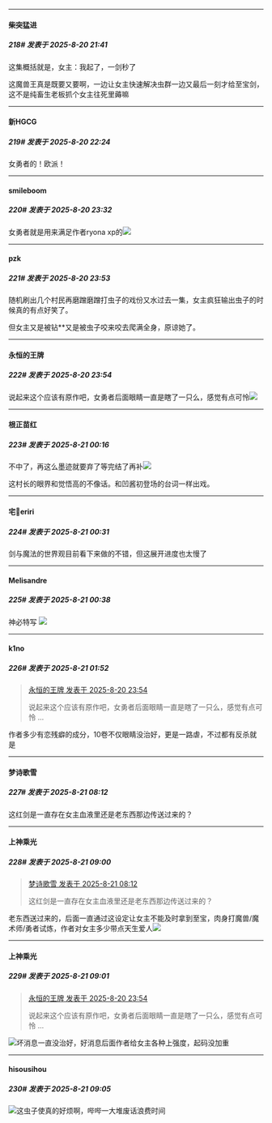 ﻿
*****

####  柴突猛进  
##### 218#       发表于 2025-8-20 21:41

这集概括就是，女主：我起了，一剑秒了

这魔兽王真是既要又要啊，一边让女主快速解决虫群一边又最后一刻才给至宝剑，这不是纯畜生老板抓个女主往死里薅嘛


*****

####  新HGCG  
##### 219#       发表于 2025-8-20 22:24

女勇者的！欧派！


*****

####  smileboom  
##### 220#       发表于 2025-8-20 23:32

女勇者就是用来满足作者ryona xp的<img src="https://static.stage1st.com/image/smiley/face2017/067.png" referrerpolicy="no-referrer">


*****

####  pzk  
##### 221#       发表于 2025-8-20 23:53

随机刷出几个村民再磨蹭磨蹭打虫子的戏份又水过去一集，女主疯狂输出虫子的时候真的有点好笑了。

但女主又是被钻**又是被虫子咬来咬去爬满全身，原谅她了。

*****

####  永恒的王牌  
##### 222#       发表于 2025-8-20 23:54

说起来这个应该有原作吧，女勇者后面眼睛一直是瞎了一只么，感觉有点可怜<img src="https://static.stage1st.com/image/smiley/face2017/068.png" referrerpolicy="no-referrer">


*****

####  根正苗红  
##### 223#       发表于 2025-8-21 00:16

不中了，再这么墨迹就要弃了等完结了再补<img src="https://static.stage1st.com/image/smiley/face2017/067.png" referrerpolicy="no-referrer">

这村长的眼界和觉悟高的不像话。和凹酱初登场的台词一样出戏。


*****

####  宅🍐eriri  
##### 224#       发表于 2025-8-21 00:31

剑与魔法的世界观目前看下来做的不错，但这展开进度也太慢了


*****

####  Melisandre  
##### 225#       发表于 2025-8-21 00:38

神必特写
<img src="https://p.sda1.dev/26/f8b85f3bf163d9db8e7f8c97b881f420/image.jpg" referrerpolicy="no-referrer">


*****

####  k1no  
##### 226#       发表于 2025-8-21 01:52

<blockquote><a href="httphttps://stage1st.com/2b/forum.php?mod=redirect&amp;goto=findpost&amp;pid=68297891&amp;ptid=2189877" target="_blank">永恒的王牌 发表于 2025-8-20 23:54</a>

说起来这个应该有原作吧，女勇者后面眼睛一直是瞎了一只么，感觉有点可怜 ...</blockquote>
作者多少有恋残癖的成分，10卷不仅眼睛没治好，更是一路虐，不过都有反杀就是


*****

####  梦诗歌雪  
##### 227#       发表于 2025-8-21 08:12

这红剑是一直存在女主血液里还是老东西那边传送过来的？


*****

####  上神乘光  
##### 228#       发表于 2025-8-21 09:00

<blockquote><a href="httphttps://stage1st.com/2b/forum.php?mod=redirect&amp;goto=findpost&amp;pid=68298710&amp;ptid=2189877" target="_blank">梦诗歌雪 发表于 2025-8-21 08:12</a>

这红剑是一直存在女主血液里还是老东西那边传送过来的？</blockquote>
老东西送过来的，后面一直通过这设定让女主不能及时拿到至宝，肉身打魔兽/魔术师/勇者试炼，作者对女主多少带点天生爱人<img src="https://static.stage1st.com/image/smiley/face2017/220.png" referrerpolicy="no-referrer">

*****

####  上神乘光  
##### 229#       发表于 2025-8-21 09:01

<blockquote><a href="httphttps://stage1st.com/2b/forum.php?mod=redirect&amp;goto=findpost&amp;pid=68297891&amp;ptid=2189877" target="_blank">永恒的王牌 发表于 2025-8-20 23:54</a>

说起来这个应该有原作吧，女勇者后面眼睛一直是瞎了一只么，感觉有点可怜 ...</blockquote>
<img src="https://static.stage1st.com/image/smiley/face2017/220.png" referrerpolicy="no-referrer">坏消息一直没治好，好消息后面作者给女主各种上强度，起码没加重


*****

####  hisousihou  
##### 230#       发表于 2025-8-21 09:05

<img src="https://static.stage1st.com/image/smiley/face2017/004.gif" referrerpolicy="no-referrer">这虫子使真的好烦啊，哔哔一大堆废话浪费时间

